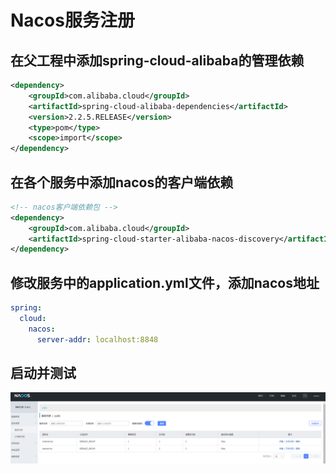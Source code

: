 # Nacos服务注册

## 在父工程中添加spring-cloud-alibaba的管理依赖

```xml
<dependency>
    <groupId>com.alibaba.cloud</groupId>
    <artifactId>spring-cloud-alibaba-dependencies</artifactId>
    <version>2.2.5.RELEASE</version>
    <type>pom</type>
    <scope>import</scope>
</dependency>
```

## 在各个服务中添加nacos的客户端依赖

```xml
<!-- nacos客户端依赖包 -->
<dependency>
    <groupId>com.alibaba.cloud</groupId>
    <artifactId>spring-cloud-starter-alibaba-nacos-discovery</artifactId>
</dependency>
```

## 修改服务中的application.yml文件，添加nacos地址

```yaml
spring:
  cloud:
    nacos:
      server-addr: localhost:8848
```

## 启动并测试

![image-20220131171534187](https://github.com/BlackMe2327/cloudimages27/blob/main/img/image-20220131171534187.png?raw=true)








